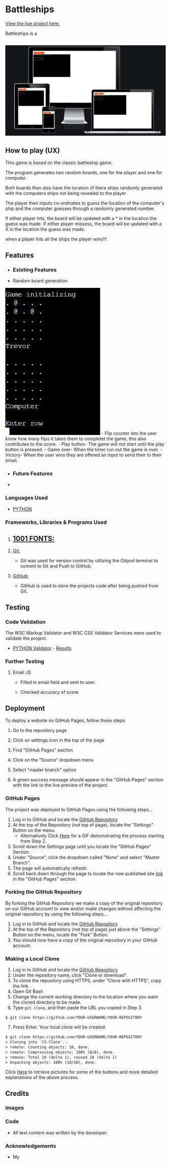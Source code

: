 <h1 align="left">Battleships</h1>

[View the live project here.](https://battle-ships-p3.herokuapp.com/)

Battleships is a 
<h2 align ="center"><img src="images/imageswebsite.png"></h2>

## How to play (UX)


 This game is based on the classic battleship game.

 The program generates two random boards, one for the player and one for
  computer.

 Both boards then also have the location of there ships randomly generated
 with the computers ships not being revealed to the player

 The player then inputs co-ordinates to guess the location of the computer's ship and the 
 computer guesses through a randomly generated number.

 If either player hits, the board will be updated with a * in the location the guess was made.
 If either player missess, the board will be updated with a X in the location the guess was made.

 when a player hits all the ships the player wins!!!




    

    
## Features


- ### Existing Features

- Random board generation
<img src="images/random-board.png">
- Flip counter lets the user know how many flips it takes them to completet the game, this also contributes to the score.
- Play button- The game will not start until the play button is pressed.
- Game over- When the timer run out the game is over.
- Victory- When the user wins they are offered an input to send their to their email.
  

- ### Future Features

- 
### Languages Used

-   [PYTHON](https://en.wikipedia.org/wiki/Python_(programming_language))

### Frameworks, Libraries & Programs Used


1. [1001 FONTS:](https://www.1001fonts.com/)
    - 
    

1. [Git:](https://git-scm.com/)
    - Git was used for version control by utilizing the Gitpod terminal to commit to Git and Push to GitHub.
1. [GitHub:](https://github.com/)
    - GitHub is used to store the projects code after being pushed from Git.
    


## Testing
### Code Validation

The W3C Markup Validator and W3C CSS Validator Services were used to validate the project.

-   [PYTHON Validator](http://pep8online.com/) - [Results](readme-images/HTMLvalidator-w3.png)
     
     
### Further Testing

 1. Email JS

      -  Filled in email field and sent to user.

      -  Checked accuracy of score


## Deployment

To deploy a website on GitHub Pages, follow these steps:

   1. Go to the repository page

   2. Click on settings icon in the top of the page
   
   3. Find "GitHub Pages" section

   4. Click on the "Source" dropdown menu

   5. Select "master branch" option

   6. A green success message should appear in the "GitHub Pages" section with the link to the live preview of the project.

### GitHub Pages

The project was deployed to GitHub Pages using the following steps...

 1. Log in to GitHub and locate the [GitHub Repository](https://github.com/)
 2. At the top of the Repository (not top of page), locate the "Settings" Button on the menu.
    - Alternatively Click [Here](https://raw.githubusercontent.com/) for a GIF demonstrating the process starting from Step 2.
 3. Scroll down the Settings page until you locate the "GitHub Pages" Section.
 4. Under "Source", click the dropdown called "None" and select "Master Branch".
 5. The page will automatically refresh.
 6. Scroll back down through the page to locate the now published site [link](https://github.com) in the "GitHub Pages" section.

### Forking the GitHub Repository

By forking the GitHub Repository we make a copy of the original repository on our GitHub account to view and/or make changes without affecting the original repository by using the following steps...

1. Log in to GitHub and locate the [GitHub Repository](https://github.com/)
2. At the top of the Repository (not top of page) just above the "Settings" Button on the menu, locate the "Fork" Button.
3. You should now have a copy of the original repository in your GitHub account.

### Making a Local Clone

1. Log in to GitHub and locate the [GitHub Repository](https://github.com/)
2. Under the repository name, click "Clone or download".
3. To clone the repository using HTTPS, under "Clone with HTTPS", copy the link.
4. Open Git Bash
5. Change the current working directory to the location where you want the cloned directory to be made.
6. Type `git clone`, and then paste the URL you copied in Step 3.

```
$ git clone https://github.com/YOUR-USERNAME/YOUR-REPOSITORY
```

7. Press Enter. Your local clone will be created.

```
$ git clone https://github.com/YOUR-USERNAME/YOUR-REPOSITORY
> Cloning into `CI-Clone`...
> remote: Counting objects: 10, done.
> remote: Compressing objects: 100% (8/8), done.
> remove: Total 10 (delta 1), reused 10 (delta 1)
> Unpacking objects: 100% (10/10), done.
```

Click [Here](https://help.github.com/en/github/creating-cloning-and-archiving-repositories/cloning-a-repository#cloning-a-repository-to-github-desktop) to retrieve pictures for some of the buttons and more detailed explanations of the above process.

## Credits

### images


 

### Code



-  All text content was written by the developer.

### Acknowledgements

-   My 